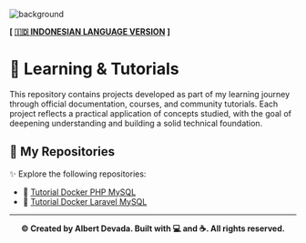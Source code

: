 ![background](https://i.pinimg.com/originals/90/70/32/9070324cdfc07c68d60eed0c39e77573.gif)

**[ [🇮🇩 INDONESIAN LANGUAGE VERSION](https://translate.google.com/translate?hl=&sl=en&tl=id&u=https://github.com/albertdveada/Learning/blob/main/README.md) ]**

# 📘 Learning & Tutorials
This repository contains projects developed as part of my learning journey through official documentation, courses, and community tutorials. Each project reflects a practical application of concepts studied, with the goal of deepening understanding and building a solid technical foundation.

## 📁 My Repositories
✨ Explore the following repositories:

- 🔗 [Tutorial Docker PHP MySQL](https://github.com/albertdveada/Tutorial-Docker-PHP-MySQL)
- 🔗 [Tutorial Docker Laravel MySQL](https://github.com/albertdveada/Tutorial-Docker-Laravel-MySQL)

---

<p align="center">
  <b>© Created by Albert Devada. Built with 💻 and ☕. All rights reserved.</b>
</p>
